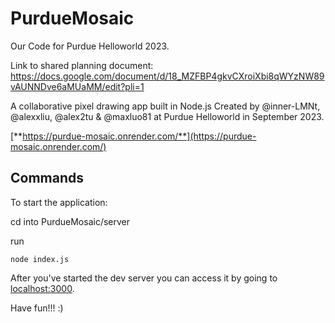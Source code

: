 # PurdueMosaic
Our Code for Purdue Helloworld 2023.

Link to shared planning document: https://docs.google.com/document/d/18_MZFBP4gkvCXroiXbi8qWYzNW89vAUNNDve6aMUaMM/edit?pli=1

A collaborative pixel drawing app built in Node.js
Created by @inner-LMNt, @alexxliu, @alex2tu & @maxluo81 at Purdue Helloworld in September 2023.

[**https://purdue-mosaic.onrender.com/**](https://purdue-mosaic.onrender.com/)

## Commands

To start the application:

cd into PurdueMosaic/server

run

```
node index.js
```

After you've started the dev server you can access it by going to [localhost:3000](http://localhost:3000).

Have fun!!! :)